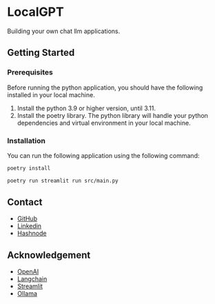 # LocalGPT
Building your own chat llm applications.

## Getting Started

### Prerequisites

Before running the python application, you should have the following installed in your local machine.
1. Install the python 3.9 or higher version, until 3.11.
2. Install the poetry library. The python library will handle your python dependencies and virtual environment in your local machine.

### Installation

You can run the following application using the following command:

```bash
poetry install

poetry run streamlit run src/main.py
```


## Contact
- [GitHub](https://github.com/mvrckwong)
- [Linkedin](https://www.linkedin.com/in/mvrckwong/)
- [Hashnode](https://hashnode.com/@mvrckwong)

## Acknowledgement 
- [OpenAI](https://openai.com)
- [Langchain](https://langchain.com)
- [Streamlit](https://streamlit.io)
- [Ollama](https://github.com/m-mizutani/ollama)